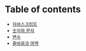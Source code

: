 # Table of contents

* [자바스크립트](README.md)
* [숫자와 문자](chapt1.md)
* [변수](chapt2.md)
* [줄바꿈과 여백](chapt3.md)

